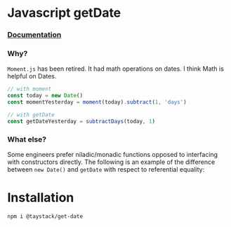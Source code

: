 # Javascript getDate

### [Documentation](https://taystack.github.io/get-date)

### Why?

`Moment.js` has been retired. It had math operations on dates. I think Math is helpful on Dates.

```typescript
// with moment
const today = new Date()
const momentYesterday = moment(today).subtract(1, 'days')

// with getDate
const getDateYesterday = subtractDays(today, 1)
```

### What else?

Some engineers prefer niladic/monadic functions opposed to interfacing with constructors directly. The following is an example of the difference between `new Date()` and `getDate` with respect to referential equality:


# Installation
```bash
npm i @taystack/get-date
```

